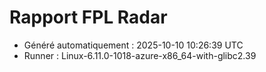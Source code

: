# Rapport FPL Radar

- Généré automatiquement : 2025-10-10 10:26:39 UTC
- Runner : Linux-6.11.0-1018-azure-x86_64-with-glibc2.39
